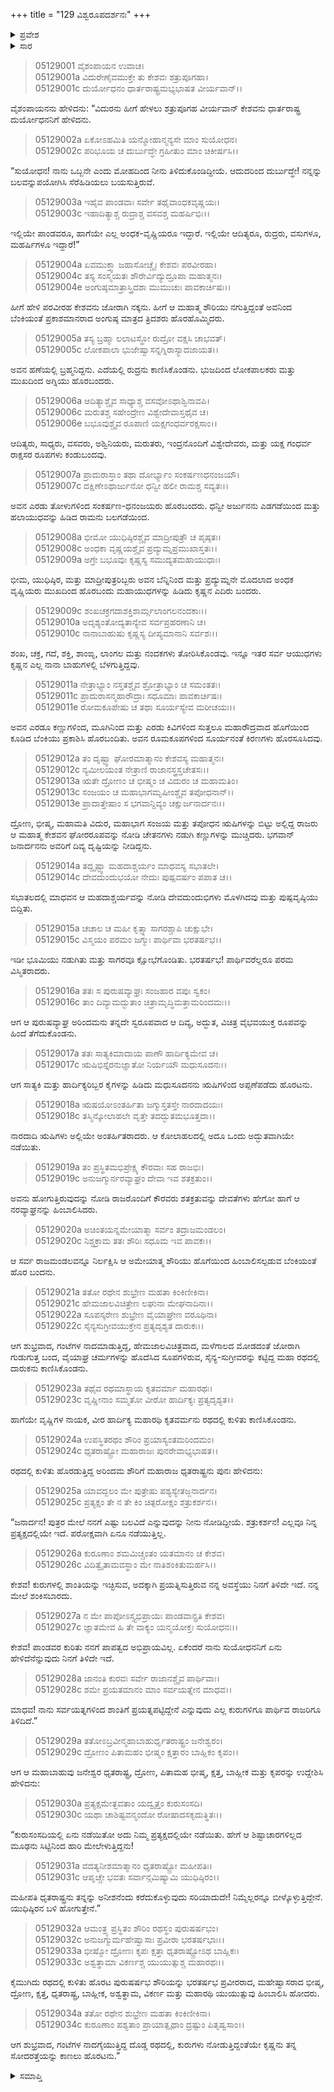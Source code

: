 +++
title = "129 ವಿಶ್ವರೂಪದರ್ಶನಃ"
+++

<details><summary>ಪ್ರವೇಶ</summary>


।।   ಓಂ ಓಂ ನಮೋ ನಾರಾಯಣಾಯ।।   ಶ್ರೀ ವೇದವ್ಯಾಸಾಯ ನಮಃ ।।

ಶ್ರೀ ಕೃಷ್ಣದ್ವೈಪಾಯನ ವೇದವ್ಯಾಸ ವಿರಚಿತ  

**ಶ್ರೀ ಮಹಾಭಾರತ**

**ಉದ್ಯೋಗ ಪರ್ವ**

**ಭಗವದ್ಯಾನ ಪರ್ವ**

**ಅಧ್ಯಾಯ 129**

</details>


<details><summary>ಸಾರ</summary>

ತಾನೊಬ್ಬನೇ ಇದ್ದೇನೆಂದು ತಿಳಿದುಕೊಳ್ಳಬೇಡವೆಂದು ದುರ್ಯೋಧನನಿಗೆ ಹೇಳಿ ಜೋರಾಗಿ ನಕ್ಕು ಕೃಷ್ಣನು ತನ್ನ ವಿಶ್ವರೂಪವನ್ನು ಕುರುಸಭೆಯಲ್ಲಿ ಪ್ರಕಟಪಡಿಸಿದುದು (1-15). ಕುರುಸಭೆಯು ದಿಗ್ಭ್ರಮೆಗೊಳ್ಳಲು ತನ್ನ ನಿಜಸ್ವರೂಪವನ್ನು ಹಿಂತೆಗೆದುಕೊಂಡು ಋಷಿಗಳ ಅಪ್ಪಣೆಪಡೆದು ಸಾತ್ಯಕಿ-ಕೃತವರ್ಮರೊಡನೆ ಅವನು ಸಭೆಯಿಂದ ಹೊರಬಂದುದು (16-18). ಹೊರಟುಹೋಗುತ್ತಿದ್ದ ಕೃಷ್ಣನನ್ನು ಹಿಂಬಾಲಿಸಿ ಹೋಗಿ, ಧೃತರಾಷ್ಟ್ರನು ತನ್ನ ಅಸಹಾಯಕತೆಯನ್ನು ಹೇಳಿಕೊಂಡು ತನ್ನನ್ನು ಶಂಕಿಸಬಾರದೆಂದು ಹೇಳಲು ಕೃಷ್ಣನು ಅವರಿಂದ ಬೀಳ್ಕೊಂಡು ಕುಂತಿಯನ್ನು ಕಾಣಲು ಹೋದುದು (19--34).

</details>


> 05129001 ವೈಶಂಪಾಯನ ಉವಾಚ।  
05129001a ವಿದುರೇಣೈವಮುಕ್ತೇ ತು ಕೇಶವಃ ಶತ್ರುಪೂಗಹಾ।  
05129001c ದುರ್ಯೋಧನಂ ಧಾರ್ತರಾಷ್ಟ್ರಮಭ್ಯಭಾಷತ ವೀರ್ಯವಾನ್।।

ವೈಶಂಪಾಯನನು ಹೇಳಿದನು: “ವಿದುರನು ಹೀಗೆ ಹೇಳಲು ಶತ್ರುಪೂಗಹ ವೀರ್ಯವಾನ್ ಕೇಶವನು ಧಾರ್ತರಾಷ್ಟ್ರ ದುರ್ಯೋಧನನಿಗೆ ಹೇಳಿದನು.

> 05129002a ಏಕೋಽಹಮಿತಿ ಯನ್ಮೋಹಾನ್ಮನ್ಯಸೇ ಮಾಂ ಸುಯೋಧನ।  
05129002c ಪರಿಭೂಯ ಚ ದುರ್ಬುದ್ಧೇ ಗ್ರಹೀತುಂ ಮಾಂ ಚಿಕೀರ್ಷಸಿ।।

“ಸುಯೋಧನ! ನಾನು ಒಬ್ಬನೇ ಎಂದು ಮೋಹದಿಂದ ನೀನು ತಿಳಿದುಕೊಂಡಿದ್ದೀಯೆ. ಆದುದರಿಂದ ದುರ್ಬುದ್ಧೇ! ನನ್ನನ್ನು ಬಲವನ್ನುಪಯೋಗಿಸಿ ಸೆರೆಹಿಡಿಯಲು ಬಯಸುತ್ತಿರುವೆ.

> 05129003a ಇಹೈವ ಪಾಂಡವಾಃ ಸರ್ವೇ ತಥೈವಾಂಧಕವೃಷ್ಣಯಃ।   
05129003c ಇಹಾದಿತ್ಯಾಶ್ಚ ರುದ್ರಾಶ್ಚ ವಸವಶ್ಚ ಮಹರ್ಷಿಭಿಃ।।

ಇಲ್ಲಿಯೇ ಪಾಂಡವರೂ, ಹಾಗೆಯೇ ಎಲ್ಲ ಅಂಧಕ-ವೃಷ್ಣಿಯರೂ ಇದ್ದಾರೆ. ಇಲ್ಲಿಯೇ ಆದಿತ್ಯರೂ, ರುದ್ರರು, ವಸುಗಳೂ, ಮಹರ್ಷಿಗಳೂ ಇದ್ದಾರೆ!”

> 05129004a ಏವಮುಕ್ತ್ವಾ ಜಹಾಸೋಚ್ಚೈಃ ಕೇಶವಃ ಪರವೀರಹಾ।  
05129004c ತಸ್ಯ ಸಂಸ್ಮಯತಃ ಶೌರೇರ್ವಿದ್ಯುದ್ರೂಪಾ ಮಹಾತ್ಮನಃ।  
05129004e ಅಂಗುಷ್ಠಮಾತ್ರಾಸ್ತ್ರಿದಶಾ ಮುಮುಚುಃ ಪಾವಕಾರ್ಚಿಷಃ।।

ಹೀಗೆ ಹೇಳಿ ಪರವೀರಹ ಕೇಶವನು ಜೋರಾಗಿ ನಕ್ಕನು. ಹೀಗೆ ಆ ಮಹಾತ್ಮ ಶೌರಿಯು ನಗುತ್ತಿದ್ದಂತೆ ಅವನಿಂದ ಬೆಂಕಿಯಂತೆ ಪ್ರಕಾಶಮಾನರಾದ ಅಂಗುಷ್ಠ ಮಾತ್ರದ ತ್ರಿದಶರು ಹೊರಹೊಮ್ಮಿದರು.

> 05129005a ತಸ್ಯ ಬ್ರಹ್ಮಾ ಲಲಾಟಸ್ಥೋ ರುದ್ರೋ ವಕ್ಷಸಿ ಚಾಭವತ್।  
05129005c ಲೋಕಪಾಲಾ ಭುಜೇಷ್ವಾಸನ್ನಗ್ನಿರಾಸ್ಯಾದಜಾಯತ।।

ಅವನ ಹಣೆಯಲ್ಲಿ ಬ್ರಹ್ಮನಿದ್ದನು. ಎದೆಯಲ್ಲಿ ರುದ್ರನು ಕಾಣಿಸಿಕೊಂಡನು. ಭುಜದಿಂದ ಲೋಕಪಾಲಕರು ಮತ್ತು ಮುಖದಿಂದ ಅಗ್ನಿಯು ಹೊರಬಂದರು.

> 05129006a ಆದಿತ್ಯಾಶ್ಚೈವ ಸಾಧ್ಯಾಶ್ಚ ವಸವೋಽಥಾಶ್ವಿನಾವಪಿ।  
05129006c ಮರುತಶ್ಚ ಸಹೇಂದ್ರೇಣ ವಿಶ್ವೇದೇವಾಸ್ತಥೈವ ಚ।  
05129006e ಬಭೂವುಶ್ಚೈವ ರೂಪಾಣಿ ಯಕ್ಷಗಂಧರ್ವರಕ್ಷಸಾಂ।।

ಆದಿತ್ಯರು, ಸಾಧ್ಯರು, ವಸವರು, ಅಶ್ವಿನಿಯರು, ಮರುತರು, ಇಂದ್ರನೊಂದಿಗೆ ವಿಶ್ವೇದೇವರು, ಮತ್ತು ಯಕ್ಷ ಗಂಧರ್ವ ರಾಕ್ಷಸರ ರೂಪಗಳು ಕಂಡುಬಂದವು.

> 05129007a ಪ್ರಾದುರಾಸ್ತಾಂ ತಥಾ ದೋರ್ಭ್ಯಾಂ ಸಂಕರ್ಷಣಧನಂಜಯೌ।  
05129007c ದಕ್ಷಿಣೇಽಥಾರ್ಜುನೋ ಧನ್ವೀ ಹಲೀ ರಾಮಶ್ಚ ಸವ್ಯತಃ।।

ಅವನ ಎರಡು ತೋಳುಗಳಿಂದ ಸಂಕರ್ಷಣ-ಧನಂಜಯರು ಹೊರಬಂದರು. ಧನ್ವೀ ಅರ್ಜುನನು ಎಡಗಡೆಯಿಂದ ಮತ್ತು ಹಲಾಯುಧವನ್ನು ಹಿಡಿದ ರಾಮನು ಬಲಗಡೆಯಿಂದ.

> 05129008a ಭೀಮೋ ಯುಧಿಷ್ಠಿರಶ್ಚೈವ ಮಾದ್ರೀಪುತ್ರೌ ಚ ಪೃಷ್ಠತಃ।  
05129008c ಅಂಧಕಾ ವೃಷ್ಣಯಶ್ಚೈವ ಪ್ರದ್ಯುಮ್ನಪ್ರಮುಖಾಸ್ತತಃ।।  
05129009a ಅಗ್ರೇ ಬಭೂವುಃ ಕೃಷ್ಣಸ್ಯ ಸಮುದ್ಯತಮಹಾಯುಧಾಃ।

ಭೀಮ, ಯುಧಿಷ್ಠಿರ, ಮತ್ತು ಮಾದ್ರೀಪುತ್ರರಿಬ್ಬರು ಅವನ ಬೆನ್ನಿನಿಂದ ಮತ್ತು ಪ್ರದ್ಯುಮ್ನನೇ ಮೊದಲಾದ ಅಂಧಕ ವೃಷ್ಣಿಯರು ಮುಖದಿಂದ ಹೊರಬಂದು ಮಹಾಯುಧಗಳನ್ನು ಹಿಡಿದು ಕೃಷ್ಣನ ಎದಿರು ಬಂದರು.

> 05129009c ಶಂಖಚಕ್ರಗದಾಶಕ್ತಿಶಾರ್ಮ್ಗಲಾಂಗಲನಂದಕಾಃ।।  
05129010a ಅದೃಶ್ಯಂತೋದ್ಯತಾನ್ಯೇವ ಸರ್ವಪ್ರಹರಣಾನಿ ಚ।  
05129010c ನಾನಾಬಾಹುಷು ಕೃಷ್ಣಸ್ಯ ದೀಪ್ಯಮಾನಾನಿ ಸರ್ವಶಃ।।

ಶಂಖ, ಚಕ್ರ, ಗದೆ, ಶಕ್ತಿ, ಶಾಂಙೃ, ಲಾಂಗಲ ಮತ್ತು ನಂದಕಗಳು ತೋರಿಸಿಕೊಂಡವು. ಇನ್ನೂ ಇತರ ಸರ್ವ ಆಯುಧಗಳು ಕೃಷ್ಣನ ಎಲ್ಲ ನಾನಾ ಬಾಹುಗಳಲ್ಲಿ ಬೆಳಗುತ್ತಿದ್ದವು.

> 05129011a ನೇತ್ರಾಭ್ಯಾಂ ನಸ್ತತಶ್ಚೈವ ಶ್ರೋತ್ರಾಭ್ಯಾಂ ಚ ಸಮಂತತಃ।  
05129011c ಪ್ರಾದುರಾಸನ್ಮಹಾರೌದ್ರಾಃ ಸಧೂಮಾಃ ಪಾವಕಾರ್ಚಿಷಃ।  
05129011e ರೋಮಕೂಪೇಷು ಚ ತಥಾ ಸೂರ್ಯಸ್ಯೇವ ಮರೀಚಯಃ।।

ಅವನ ಎರಡೂ ಕಣ್ಣುಗಳಿಂದ, ಮೂಗಿನಿಂದ ಮತ್ತು ಎರಡು ಕಿವಿಗಳಿಂದ ಸುತ್ತಲೂ ಮಹಾರೌದ್ರವಾದ ಹೊಗೆಯಿಂದ ಕೂಡಿದ ಬೆಂಕಿಯು ಪ್ರಕಾಶಿಸಿ ಹೊರಬಂದಿತು. ಅವನ ರೂಮಕೂಪಗಳಿಂದ ಸೂರ್ಯನಂತೆ ಕಿರಣಗಳು ಹೊರಸೂಸಿದವು.

> 05129012a ತಂ ದೃಷ್ಟ್ವಾ ಘೋರಮಾತ್ಮಾನಂ ಕೇಶವಸ್ಯ ಮಹಾತ್ಮನಃ।  
05129012c ನ್ಯಮೀಲಯಂತ ನೇತ್ರಾಣಿ ರಾಜಾನಸ್ತ್ರಸ್ತಚೇತಸಃ।।  
05129013a ಋತೇ ದ್ರೋಣಂ ಚ ಭೀಷ್ಮಂ ಚ ವಿದುರಂ ಚ ಮಹಾಮತಿಂ।  
05129013c ಸಂಜಯಂ ಚ ಮಹಾಭಾಗಮೃಷೀಂಶ್ಚೈವ ತಪೋಧನಾನ್।।  
05129013e ಪ್ರಾದಾತ್ತೇಷಾಂ ಸ ಭಗವಾನ್ದಿವ್ಯಂ ಚಕ್ಷುರ್ಜನಾರ್ದನಃ।।

ದ್ರೋಣ, ಭೀಷ್ಮ, ಮಹಾಮತಿ ವಿದುರ, ಮಹಾಭಾಗ ಸಂಜಯ ಮತ್ತು ತಪೋಧನ ಋಷಿಗಳನ್ನು ಬಿಟ್ಟು ಅಲ್ಲಿದ್ದ ರಾಜರು ಆ ಮಹಾತ್ಮ ಕೇಶವನ ಘೋರರೂಪವನ್ನು ನೋಡಿ ಚೇತನಗಳು ನಡುಗಿ ಕಣ್ಣುಗಳನ್ನು ಮುಚ್ಚಿದರು. ಭಗವಾನ್ ಜನಾರ್ದನನು ಅವರಿಗೆ ದಿವ್ಯ ದೃಷ್ಟಿಯನ್ನು ನೀಡಿದ್ದನು.

> 05129014a ತದ್ದೃಷ್ಟ್ವಾ ಮಹದಾಶ್ಚರ್ಯಂ ಮಾಧವಸ್ಯ ಸಭಾತಲೇ।  
05129014c ದೇವದುಂದುಭಯೋ ನೇದುಃ ಪುಷ್ಪವರ್ಷಂ ಪಪಾತ ಚ।।

ಸಭಾತಲದಲ್ಲಿ ಮಾಧವನ ಆ ಮಹದಾಶ್ಚರ್ಯವನ್ನು ನೋಡಿ ದೇವದುಂದುಭಿಗಳು ಮೊಳಗಿದವು ಮತ್ತು ಪುಷ್ಪವೃಷ್ಠಿಯು ಬಿದ್ದಿತು.

> 05129015a ಚಚಾಲ ಚ ಮಹೀ ಕೃತ್ಸ್ನಾ ಸಾಗರಶ್ಚಾಪಿ ಚುಕ್ಷುಭೇ।   
05129015c ವಿಸ್ಮಯಂ ಪರಮಂ ಜಗ್ಮುಃ ಪಾರ್ಥಿವಾ ಭರತರ್ಷಭ।।

ಇಡೀ ಭೂಮಿಯು ನಡುಗಿತು ಮತ್ತು ಸಾಗರವೂ ಕ್ಷೋಭೆಗೊಂಡಿತು. ಭರತರ್ಷಭ! ಪಾರ್ಥಿವರೆಲ್ಲರೂ ಪರಮ ವಿಸ್ಮಿತರಾದರು.

> 05129016a ತತಃ ಸ ಪುರುಷವ್ಯಾಘ್ರಃ ಸಂಜಹಾರ ವಪುಃ ಸ್ವಕಂ।  
05129016c ತಾಂ ದಿವ್ಯಾಮದ್ಭುತಾಂ ಚಿತ್ರಾಮೃದ್ಧಿಮತ್ತಾಮರಿಂದಮಃ।।

ಆಗ ಆ ಪುರುಷವ್ಯಾಘ್ರ ಅರಿಂದಮನು ತನ್ನದೇ ಸ್ವರೂಪವಾದ ಆ ದಿವ್ಯ, ಅದ್ಭುತ, ವಿಚಿತ್ರ ವೈಭವಯುಕ್ತ ರೂಪವನ್ನು ಹಿಂದೆ ತೆಗೆದುಕೊಂಡನು.

> 05129017a ತತಃ ಸಾತ್ಯಕಿಮಾದಾಯ ಪಾಣೌ ಹಾರ್ದಿಕ್ಯಮೇವ ಚ।  
05129017c ಋಷಿಭಿಸ್ತೈರನುಜ್ಞಾತೋ ನಿರ್ಯಯೌ ಮಧುಸೂದನಃ।।

ಆಗ ಸಾತ್ಯಕಿ ಮತ್ತು ಹಾರ್ದಿಕ್ಯರಿಬ್ಬರ ಕೈಗಳನ್ನು ಹಿಡಿದು ಮಧುಸೂದನನು ಋಷಿಗಳಿಂದ ಅಪ್ಪಣೆಪಡೆದು ಹೊರಟನು.

> 05129018a ಋಷಯೋಽಂತರ್ಹಿತಾ ಜಗ್ಮುಸ್ತತಸ್ತೇ ನಾರದಾದಯಃ।   
05129018c ತಸ್ಮಿನ್ಕೋಲಾಹಲೇ ವೃತ್ತೇ ತದದ್ಭುತಮಭೂತ್ತದಾ।।

ನಾರದಾದಿ ಋಷಿಗಳು ಅಲ್ಲಿಯೇ ಅಂತರ್ಹಿತರಾದರು. ಆ ಕೋಲಾಹಲದಲ್ಲಿ ಅದೂ ಒಂದು ಅದ್ಭುತವಾಗಿಯೇ ನಡೆಯಿತು.

> 05129019a ತಂ ಪ್ರಸ್ಥಿತಮಭಿಪ್ರೇಕ್ಷ್ಯ ಕೌರವಾಃ ಸಹ ರಾಜಭಿಃ।  
05129019c ಅನುಜಗ್ಮುರ್ನರವ್ಯಾಘ್ರಂ ದೇವಾ ಇವ ಶತಕ್ರತುಂ।।

ಅವನು ಹೋಗುತ್ತಿರುವುದನ್ನು ನೋಡಿ ರಾಜರೊಂದಿಗೆ ಕೌರವರು ಶತಕ್ರತುವನ್ನು ದೇವತೆಗಳು ಹೇಗೋ ಹಾಗೆ ಆ ನರವ್ಯಾಘ್ರನನ್ನು ಹಿಂಬಾಲಿಸಿದರು.

> 05129020a ಅಚಿಂತಯನ್ನಮೇಯಾತ್ಮಾ ಸರ್ವಂ ತದ್ರಾಜಮಂಡಲಂ।  
05129020c ನಿಶ್ಚಕ್ರಾಮ ತತಃ ಶೌರಿಃ ಸಧೂಮ ಇವ ಪಾವಕಃ।।

ಆ ಸರ್ವ ರಾಜಮಂಡಲವನ್ನೂ ನಿರ್ಲಕ್ಷಿಸಿ ಆ ಅಮೇಯಾತ್ಮ ಶೌರಿಯು ಹೊಗೆಯಿಂದ ಹಿಂಬಾಲಿಸಲ್ಪಡುವ ಬೆಂಕಿಯಂತೆ ಹೊರ ಬಂದನು.

> 05129021a ತತೋ ರಥೇನ ಶುಭ್ರೇಣ ಮಹತಾ ಕಿಂಕಿಣೀಕಿನಾ।  
05129021c ಹೇಮಜಾಲವಿಚಿತ್ರೇಣ ಲಘುನಾ ಮೇಘನಾದಿನಾ।।  
05129022a ಸೂಪಸ್ಕರೇಣ ಶುಭ್ರೇಣ ವೈಯಾಘ್ರೇಣ ವರೂಥಿನಾ।  
05129022c ಸೈನ್ಯಸುಗ್ರೀವಯುಕ್ತೇನ ಪ್ರತ್ಯದೃಶ್ಯತ ದಾರುಕಃ।।

ಆಗ ಶುಭ್ರವಾದ, ಗಂಟೆಗಳ ನಾದಮಾಡುತ್ತಿದ್ದ, ಹೇಮಜಾಲವಿಚಿತ್ರವಾದ, ಮಳೆಗಾಲದ ಮೋಡದಂತೆ ಜೋರಾಗಿ ಗುಡುಗುತ್ತ ಬಂದ, ವೈಯಾಘ್ರ ಚರ್ಮಗಳನ್ನು ಹೊದೆಸಿದ ಸೂಪಗಳಿರುವ, ಸೈನ್ಯ-ಸುಗ್ರೀವರನ್ನು ಕಟ್ಟಿದ್ದ ಮಹಾ ರಥದಲ್ಲಿ ದಾರುಕನು ಕಾಣಿಸಿಕೊಂಡನು.

> 05129023a ತಥೈವ ರಥಮಾಸ್ಥಾಯ ಕೃತವರ್ಮಾ ಮಹಾರಥಃ।  
05129023c ವೃಷ್ಣೀನಾಂ ಸಮ್ಮತೋ ವೀರೋ ಹಾರ್ದಿಕ್ಯಃ ಪ್ರತ್ಯದೃಶ್ಯತ।।

ಹಾಗೆಯೇ ವೃಷ್ಣಿಗಳ ನಾಯಕ, ವೀರ ಹಾರ್ದಿಕ್ಯ ಮಹಾರಥಿ ಕೃತವರ್ಮನು ರಥದಲ್ಲಿ ಕುಳಿತು ಕಾಣಿಸಿಕೊಂಡನು.

> 05129024a ಉಪಸ್ಥಿತರಥಂ ಶೌರಿಂ ಪ್ರಯಾಸ್ಯಂತಮರಿಂದಮಂ।  
05129024c ಧೃತರಾಷ್ಟ್ರೋ ಮಹಾರಾಜಃ ಪುನರೇವಾಭ್ಯಭಾಷತ।।

ರಥದಲ್ಲಿ ಕುಳಿತು ಹೊರಡುತ್ತಿದ್ದ ಅರಿಂದಮ ಶೌರಿಗೆ ಮಹಾರಾಜ ಧೃತರಾಷ್ಟ್ರನು ಪುನಃ ಹೇಳಿದನು:

> 05129025a ಯಾವದ್ಬಲಂ ಮೇ ಪುತ್ರೇಷು ಪಶ್ಯಸ್ಯೇತಜ್ಜನಾರ್ದನ।   
05129025c ಪ್ರತ್ಯಕ್ಷಂ ತೇ ನ ತೇ ಕಿಂ ಚಿತ್ಪರೋಕ್ಷಂ ಶತ್ರುಕರ್ಶನ।।

“ಜನಾರ್ದನ! ಪುತ್ರರ ಮೇಲೆ ನನಗೆ ಎಷ್ಟು ಬಲವಿದೆ ಎನ್ನುವುದನ್ನು ನೀನು ನೋಡಿದ್ದೀಯೆ. ಶತ್ರುಕರ್ಶನ! ಎಲ್ಲವೂ ನಿನ್ನ ಪ್ರತ್ಯಕ್ಷದಲ್ಲಿಯೇ ಇದೆ. ಪರೋಕ್ಷವಾಗಿ ಏನೂ ನಡೆಯುತ್ತಿಲ್ಲ.

> 05129026a ಕುರೂಣಾಂ ಶಮಮಿಚ್ಚಂತಂ ಯತಮಾನಂ ಚ ಕೇಶವ।  
05129026c ವಿದಿತ್ವೈತಾಮವಸ್ಥಾಂ ಮೇ ನಾತಿಶಂಕಿತುಮರ್ಹಸಿ।।

ಕೇಶವ! ಕುರುಗಳಲ್ಲಿ ಶಾಂತಿಯನ್ನು ಇಚ್ಛಿಸುವ, ಅದಕ್ಕಾಗಿ ಪ್ರಯತ್ನಿಸುತ್ತಿರುವ ನನ್ನ ಅವಸ್ಥೆಯು ನಿನಗೆ ತಿಳಿದೇ ಇದೆ. ನನ್ನ ಮೇಲೆ ಶಂಕಿಸಬಾರದು.

> 05129027a ನ ಮೇ ಪಾಪೋಽಸ್ತ್ಯಭಿಪ್ರಾಯಃ ಪಾಂಡವಾನ್ಪ್ರತಿ ಕೇಶವ।  
05129027c ಜ್ಞಾತಮೇವ ಹಿ ತೇ ವಾಕ್ಯಂ ಯನ್ಮಯೋಕ್ತಃ ಸುಯೋಧನಃ।।

ಕೇಶವ! ಪಾಂಡವರ ಕುರಿತು ನನಗೆ ಪಾಪತ್ವದ ಅಭಿಪ್ರಾಯವಿಲ್ಲ. ಏಕೆಂದರೆ ನಾನು ಸುಯೋಧನನಿಗೆ ಏನು ಹೇಳಿದೆನೆನ್ನುವುದು ನಿನಗೆ ತಿಳಿದೇ ಇದೆ.

> 05129028a ಜಾನಂತಿ ಕುರವಃ ಸರ್ವೇ ರಾಜಾನಶ್ಚೈವ ಪಾರ್ಥಿವಾಃ।  
05129028c ಶಮೇ ಪ್ರಯತಮಾನಂ ಮಾಂ ಸರ್ವಯತ್ನೇನ ಮಾಧವ।।

ಮಾಧವ! ನಾನು ಸರ್ವಯತ್ನಗಳಿಂದ ಶಾಂತಿಗೆ ಪ್ರಯತ್ನಪಟ್ಟಿದ್ದೇನೆ ಎನ್ನುವುದು ಎಲ್ಲ ಕುರುಗಳಿಗೂ ಪಾರ್ಥಿವ ರಾಜರಿಗೂ ತಿಳಿದಿದೆ.”

> 05129029a ತತೋಽಬ್ರವೀನ್ಮಹಾಬಾಹುರ್ಧೃತರಾಷ್ಟ್ರಂ ಜನೇಶ್ವರಂ।  
05129029c ದ್ರೋಣಂ ಪಿತಾಮಹಂ ಭೀಷ್ಮಂ ಕ್ಷತ್ತಾರಂ ಬಾಹ್ಲಿಕಂ ಕೃಪಂ।।

ಆಗ ಆ ಮಹಾಬಾಹುವು ಜನೇಶ್ವರ ಧೃತರಾಷ್ಟ್ರ, ದ್ರೋಣ, ಪಿತಾಮಹ ಭೀಷ್ಮ, ಕ್ಷತ್ತ, ಬಾಹ್ಲೀಕ ಮತ್ತು ಕೃಪರನ್ನು ಉದ್ದೇಶಿಸಿ ಹೇಳಿದನು:

> 05129030a ಪ್ರತ್ಯಕ್ಷಮೇತ್ಭವತಾಂ ಯದ್ವೃತ್ತಂ ಕುರುಸಂಸದಿ।   
05129030c ಯಥಾ ಚಾಶಿಷ್ಟವನ್ಮಂದೋ ರೋಷಾದಸಕೃದುತ್ಥಿತಃ।।

“ಕುರುಸಂಸದಿಯಲ್ಲಿ ಏನು ನಡೆಯಿತೋ ಅದು ನಿಮ್ಮ ಪ್ರತ್ಯಕ್ಷದಲ್ಲಿಯೇ ನಡೆಯಿತು. ಹೇಗೆ ಆ ಶಿಷ್ಟಾಚಾರಗಳಿಲ್ಲದ ಮೂಢನು ಸಿಟ್ಟಿನಿಂದ ಹಾರಿ ಮೇಲೇಳುತ್ತಿದ್ದನು!

> 05129031a ವದತ್ಯನೀಶಮಾತ್ಮಾನಂ ಧೃತರಾಷ್ಟ್ರೋ ಮಹೀಪತಿಃ।  
05129031c ಆಪೃಚ್ಚೇ ಭವತಃ ಸರ್ವಾನ್ಗಮಿಷ್ಯಾಮಿ ಯುಧಿಷ್ಠಿರಂ।।

ಮಹೀಪತಿ ಧೃತರಾಷ್ಟ್ರನು ತನ್ನನ್ನು ಅನೀಶನೆಂದು ಕರೆದುಕೊಳ್ಳುವುದು ಸರಿಯಾದುದೇ! ನಿಮ್ಮೆಲ್ಲರನ್ನೂ ಬೀಳ್ಕೊಳ್ಳುತ್ತಿದ್ದೇನೆ. ಯುಧಿಷ್ಠಿರನ ಬಳಿ ಹೋಗುತ್ತೇನೆ.”

> 05129032a ಆಮಂತ್ರ್ಯ ಪ್ರಸ್ಥಿತಂ ಶೌರಿಂ ರಥಸ್ಥಂ ಪುರುಷರ್ಷಭಂ।  
05129032c ಅನುಜಗ್ಮುರ್ಮಹೇಷ್ವಾಸಾಃ ಪ್ರವೀರಾ ಭರತರ್ಷಭಾಃ।।  
05129033a ಭೀಷ್ಮೋ ದ್ರೋಣಃ ಕೃಪಃ ಕ್ಷತ್ತಾ ಧೃತರಾಷ್ಟ್ರೋಽಥ ಬಾಹ್ಲಿಕಃ।  
05129033c ಅಶ್ವತ್ಥಾಮಾ ವಿಕರ್ಣಶ್ಚ ಯುಯುತ್ಸುಶ್ಚ ಮಹಾರಥಃ।।

ಕೈಮುಗಿದು ರಥದಲ್ಲಿ ಕುಳಿತು ಹೊರಟ ಪುರುಷರ್ಷಭ ಶೌರಿಯನ್ನು ಭರತರ್ಷಭ ಪ್ರವೀರರಾದ, ಮಹೇಷ್ವಾಸರಾದ ಭೀಷ್ಮ, ದ್ರೋಣ, ಕ್ಷತ್ತ, ಧೃತರಾಷ್ಟ್ರ, ಬಾಹ್ಲೀಕ, ಅಶ್ವತ್ಥಾಮ, ವಿಕರ್ಣ ಮತ್ತು ಮಹಾರಥಿ ಯುಯುತ್ಸುವು ಹಿಂಬಾಲಿಸಿ ಹೋದರು.

> 05129034a ತತೋ ರಥೇನ ಶುಭ್ರೇಣ ಮಹತಾ ಕಿಂಕಿಣೀಕಿನಾ।  
05129034c ಕುರೂಣಾಂ ಪಶ್ಯತಾಂ ಪ್ರಾಯಾತ್ಪೃಥಾಂ ದ್ರಷ್ಟುಂ ಪಿತೃಷ್ವಸಾಂ।।

ಆಗ ಶುಭ್ರವಾದ, ಗಂಟೆಗಳ ನಾದಗೈಯುತ್ತಿದ್ದ ದೊಡ್ಡ ರಥದಲ್ಲಿ, ಕುರುಗಳು ನೋಡುತ್ತಿದ್ದಂತೆಯೇ ಕೃಷ್ಣನು ತನ್ನ ಸೋದರತ್ತೆಯನ್ನು ಕಾಣಲು ಹೊರಟನು.”



<details><summary>ಸಮಾಪ್ತಿ</summary>


ಇತಿ ಶ್ರೀ ಮಹಾಭಾರತೇ ಉದ್ಯೋಗ ಪರ್ವಣಿ ಭಗವದ್ಯಾನ ಪರ್ವಣಿ ವಿಶ್ವರೂಪದರ್ಶನೇ ಏಕೋನತ್ರಿಂಶದಧಿಕಶತತಮೋಽಧ್ಯಾಯಃ।  
ಇದು ಶ್ರೀ ಮಹಾಭಾರತದಲ್ಲಿ ಉದ್ಯೋಗ ಪರ್ವದಲ್ಲಿ ಭಗವದ್ಯಾನ ಪರ್ವದಲ್ಲಿ ವಿಶ್ವರೂಪದರ್ಶನದಲ್ಲಿ ನೂರಾಇಪ್ಪತ್ತೊಂಭತ್ತನೆಯ ಅಧ್ಯಾಯವು.



</details>
